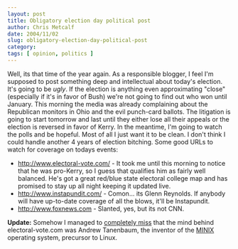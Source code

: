 ```yaml
---
layout: post
title: Obligatory election day political post
author: Chris Metcalf
date: 2004/11/02
slug: obligatory-election-day-political-post
category: 
tags: [ opinion, politics ]
---
```


Well, its that time of the year again. As a responsible blogger, I feel I'm supposed to post something deep and intellectual about today's election.
It's going to be <em>ugly</em>. If the election is anything even approximating "close" (especially if it's in favor of Bush) we're not going to find out who won until January. This morning the media was already complaining about the Republican monitors in Ohio and the evil punch-card ballots. The litigation is going to start tomorrow and last until they either lose all their appeals or the election is reversed in favor of Kerry.
In the meantime, I'm going to watch the polls and be hopeful. Most of all I just want it to be clean. I don't think I could handle another 4 years of election bitching.
Some good URLs to watch for coverage on todays events:
<ul>
	<li><a href="http://www.electoral-vote.com/">http://www.electoral-vote.com/</a> - It took me until this morning to notice that he was pro-Kerry, so I guess that qualifies him as fairly well balanced. He's got a great red/blue state electoral college map and has promised to stay up all night keeping it updated live.</li>
	<li><a href="http://www.instapundit.com/">http://www.instapundit.com/</a> - Comon... its Glenn Reynolds. If anybody will have up-to-date coverage of all the blows, it'll be Instapundit.</li>
	<li><a href="http://www.foxnews.com">http://www.foxnews.com</a> - Slanted, yes, but its not CNN.</li>
</ul>
<strong class="alert">Update:</strong> Somehow I managed to <a href="http://www.oreillynet.com/pub/wlg/5862">completely miss</a> that the mind behind electoral-vote.com was Andrew Tanenbaum, the inventor of the <a href="http://www.cs.vu.nl/~ast/minix.html">MINIX</a> operating system, precursor to Linux.
